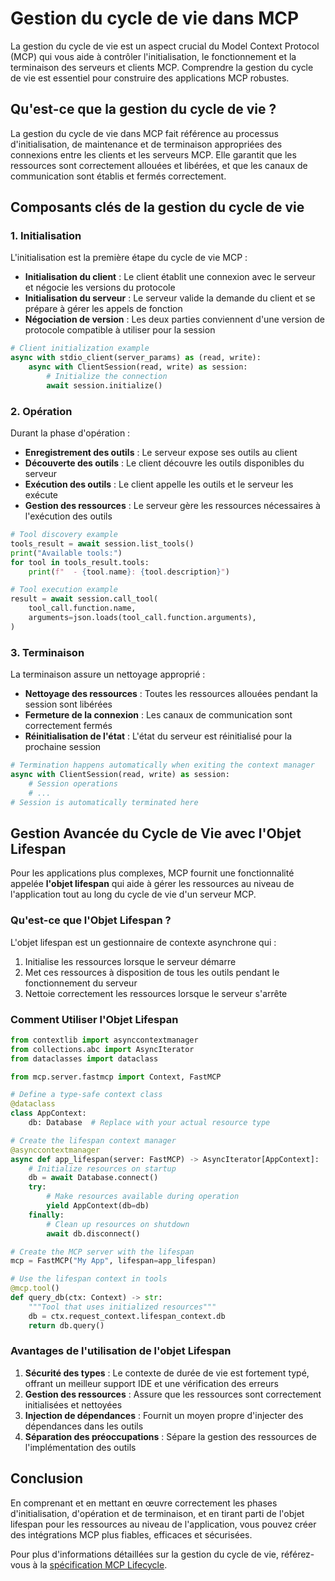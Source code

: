 # Gestion du cycle de vie dans MCP

La gestion du cycle de vie est un aspect crucial du Model Context Protocol (MCP) qui vous aide à contrôler l'initialisation, le fonctionnement et la terminaison des serveurs et clients MCP. Comprendre la gestion du cycle de vie est essentiel pour construire des applications MCP robustes.

## Qu'est-ce que la gestion du cycle de vie ?

La gestion du cycle de vie dans MCP fait référence au processus d'initialisation, de maintenance et de terminaison appropriées des connexions entre les clients et les serveurs MCP. Elle garantit que les ressources sont correctement allouées et libérées, et que les canaux de communication sont établis et fermés correctement.

## Composants clés de la gestion du cycle de vie

### 1. Initialisation

L'initialisation est la première étape du cycle de vie MCP :

- **Initialisation du client** : Le client établit une connexion avec le serveur et négocie les versions du protocole
- **Initialisation du serveur** : Le serveur valide la demande du client et se prépare à gérer les appels de fonction
- **Négociation de version** : Les deux parties conviennent d'une version de protocole compatible à utiliser pour la session

```python
# Client initialization example
async with stdio_client(server_params) as (read, write):
    async with ClientSession(read, write) as session:
        # Initialize the connection
        await session.initialize()
```

### 2. Opération

Durant la phase d'opération :

- **Enregistrement des outils** : Le serveur expose ses outils au client
- **Découverte des outils** : Le client découvre les outils disponibles du serveur
- **Exécution des outils** : Le client appelle les outils et le serveur les exécute
- **Gestion des ressources** : Le serveur gère les ressources nécessaires à l'exécution des outils

```python
# Tool discovery example
tools_result = await session.list_tools()
print("Available tools:")
for tool in tools_result.tools:
    print(f"  - {tool.name}: {tool.description}")

# Tool execution example
result = await session.call_tool(
    tool_call.function.name,
    arguments=json.loads(tool_call.function.arguments),
)
```

### 3. Terminaison
La terminaison assure un nettoyage approprié :

- **Nettoyage des ressources** : Toutes les ressources allouées pendant la session sont libérées
- **Fermeture de la connexion** : Les canaux de communication sont correctement fermés
- **Réinitialisation de l'état** : L'état du serveur est réinitialisé pour la prochaine session

```python
# Termination happens automatically when exiting the context manager
async with ClientSession(read, write) as session:
    # Session operations
    # ...
# Session is automatically terminated here
```

## Gestion Avancée du Cycle de Vie avec l'Objet Lifespan

Pour les applications plus complexes, MCP fournit une fonctionnalité appelée **l'objet lifespan** qui aide à gérer les ressources au niveau de l'application tout au long du cycle de vie d'un serveur MCP.

### Qu'est-ce que l'Objet Lifespan ?

L'objet lifespan est un gestionnaire de contexte asynchrone qui :
1. Initialise les ressources lorsque le serveur démarre
2. Met ces ressources à disposition de tous les outils pendant le fonctionnement du serveur
3. Nettoie correctement les ressources lorsque le serveur s'arrête

### Comment Utiliser l'Objet Lifespan

```python
from contextlib import asynccontextmanager
from collections.abc import AsyncIterator
from dataclasses import dataclass

from mcp.server.fastmcp import Context, FastMCP

# Define a type-safe context class
@dataclass
class AppContext:
    db: Database  # Replace with your actual resource type

# Create the lifespan context manager
@asynccontextmanager
async def app_lifespan(server: FastMCP) -> AsyncIterator[AppContext]:
    # Initialize resources on startup
    db = await Database.connect()
    try:
        # Make resources available during operation
        yield AppContext(db=db)
    finally:
        # Clean up resources on shutdown
        await db.disconnect()

# Create the MCP server with the lifespan
mcp = FastMCP("My App", lifespan=app_lifespan)

# Use the lifespan context in tools
@mcp.tool()
def query_db(ctx: Context) -> str:
    """Tool that uses initialized resources"""
    db = ctx.request_context.lifespan_context.db
    return db.query()
```
### Avantages de l'utilisation de l'objet Lifespan
1. **Sécurité des types** : Le contexte de durée de vie est fortement typé, offrant un meilleur support IDE et une vérification des erreurs
2. **Gestion des ressources** : Assure que les ressources sont correctement initialisées et nettoyées
3. **Injection de dépendances** : Fournit un moyen propre d'injecter des dépendances dans les outils
4. **Séparation des préoccupations** : Sépare la gestion des ressources de l'implémentation des outils

## Conclusion
En comprenant et en mettant en œuvre correctement les phases d'initialisation, d'opération et de terminaison, et en tirant parti de l'objet lifespan pour les ressources au niveau de l'application, vous pouvez créer des intégrations MCP plus fiables, efficaces et sécurisées.

Pour plus d'informations détaillées sur la gestion du cycle de vie, référez-vous à la [spécification MCP Lifecycle](https://modelcontextprotocol.io/specification/2025-03-26/basic/lifecycle#lifecycle).
